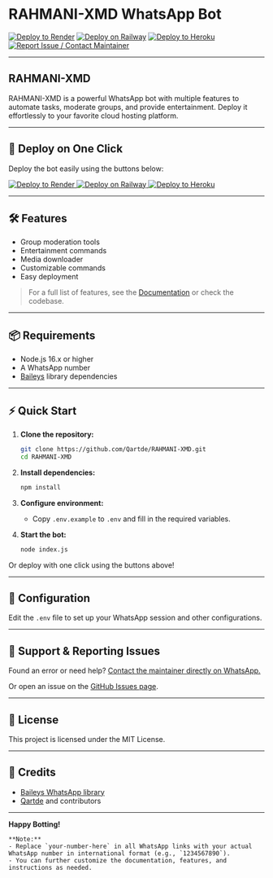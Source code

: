 # RAHMANI-XMD WhatsApp Bot

[![Deploy to Render](https://render.com/images/deploy-to-render-button.svg)](https://render.com/deploy?repo=https://github.com/Qartde/RAHMANI-XMD)
[![Deploy on Railway](https://railway.app/button.svg)](https://railway.app/new/template?template=https://github.com/Qartde/RAHMANI-XMD)
[![Deploy to Heroku](https://www.herokucdn.com/deploy/button.svg)](https://heroku.com/deploy?template=https://github.com/Qartde/RAHMANI-XMD)
[![Report Issue / Contact Maintainer](https://img.shields.io/badge/Contact%20Maintainer-Report%20Error-green?logo=whatsapp)](https://wa.me/your-number-here?text=Hi%2C%20I%20want%20to%20report%20an%20issue%20with%20RAHMANI-XMD)

---

## RAHMANI-XMD

RAHMANI-XMD is a powerful WhatsApp bot with multiple features to automate tasks, moderate groups, and provide entertainment. Deploy it effortlessly to your favorite cloud hosting platform.

---

## 🚀 Deploy on One Click

Deploy the bot easily using the buttons below:

<p>
  <a href="https://render.com/deploy?repo=https://github.com/Qartde/RAHMANI-XMD">
    <img src="https://render.com/images/deploy-to-render-button.svg" alt="Deploy to Render"/>
  </a>
  <a href="https://railway.app/new/template?template=https://github.com/Qartde/RAHMANI-XMD">
    <img src="https://railway.app/button.svg" alt="Deploy on Railway"/>
  </a>
  <a href="https://heroku.com/deploy?template=https://github.com/Qartde/RAHMANI-XMD">
    <img src="https://www.herokucdn.com/deploy/button.svg" alt="Deploy to Heroku"/>
  </a>
</p>

---

## 🛠️ Features

- Group moderation tools
- Entertainment commands
- Media downloader
- Customizable commands
- Easy deployment

> For a full list of features, see the [Documentation](./docs) or check the codebase.

---

## 📦 Requirements

- Node.js 16.x or higher
- A WhatsApp number
- [Baileys](https://github.com/adiwajshing/Baileys) library dependencies

---

## ⚡ Quick Start

1. **Clone the repository:**
    ```bash
    git clone https://github.com/Qartde/RAHMANI-XMD.git
    cd RAHMANI-XMD
    ```

2. **Install dependencies:**
    ```bash
    npm install
    ```

3. **Configure environment:**
    - Copy `.env.example` to `.env` and fill in the required variables.

4. **Start the bot:**
    ```bash
    node index.js
    ```

Or deploy with one click using the buttons above!

---

## 📝 Configuration

Edit the `.env` file to set up your WhatsApp session and other configurations.

---

## 🙋 Support & Reporting Issues

Found an error or need help? [Contact the maintainer directly on WhatsApp.](https://wa.me/your-number-here?text=Hi%2C%20I%20want%20to%20report%20an%20issue%20with%20RAHMANI-XMD)

Or open an issue on the [GitHub Issues page](https://github.com/Qartde/RAHMANI-XMD/issues).

---

## 📝 License

This project is licensed under the MIT License.

---

## 📣 Credits

- [Baileys WhatsApp library](https://github.com/adiwajshing/Baileys)
- [Qartde](https://github.com/Qartde) and contributors

---

**Happy Botting!**

```
**Note:**  
- Replace `your-number-here` in all WhatsApp links with your actual WhatsApp number in international format (e.g., `1234567890`).
- You can further customize the documentation, features, and instructions as needed.
